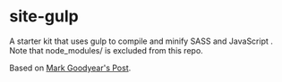 # site-gulp


A starter kit that uses gulp to compile and minify SASS and JavaScript . Note that node_modules/ is excluded from this repo.

Based on [Mark Goodyear's Post](http://markgoodyear.com/2014/01/getting-started-with-gulp/).